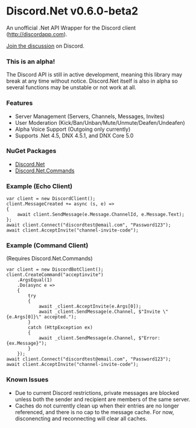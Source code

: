 # Discord.Net v0.6.0-beta2
An unofficial .Net API Wrapper for the Discord client (http://discordapp.com).

[Join the discussion](https://discord.gg/0SBTUU1wZTVjAMPx) on Discord.

### This is an alpha!
The Discord API is still in active development, meaning this library may break at any time without notice.
Discord.Net itself is also in alpha so several functions may be unstable or not work at all. 

### Features
- Server Management (Servers, Channels, Messages, Invites)
- User Moderation (Kick/Ban/Unban/Mute/Unmute/Deafen/Undeafen)
- Alpha Voice Support (Outgoing only currently)
- Supports .Net 4.5, DNX 4.5.1, and DNX Core 5.0

### NuGet Packages
- [Discord.Net](https://www.nuget.org/packages/Discord.Net/)
- [Discord.Net.Commands](https://www.nuget.org/packages/Discord.Net.Commands/)

### Example (Echo Client)
```
var client = new DiscordClient();
client.MessageCreated += async (s, e) =>
{
	await client.SendMessage(e.Message.ChannelId, e.Message.Text);
};
await client.Connect("discordtest@email.com", "Password123");
await client.AcceptInvite("channel-invite-code");
```

### Example (Command Client)
(Requires Discord.Net.Commands)
```
var client = new DiscordBotClient();
client.CreateCommand("acceptinvite")
	.ArgsEqual(1)
	.Do(async e =>
	{
		try
		{
			await _client.AcceptInvite(e.Args[0]);
			await _client.SendMessage(e.Channel, $"Invite \"{e.Args[0]}\" accepted.");
		}
		catch (HttpException ex)
		{
			await _client.SendMessage(e.Channel, $"Error: {ex.Message}");
		}
	});
await client.Connect("discordtest@email.com", "Password123");
await client.AcceptInvite("channel-invite-code");

```

### Known Issues
- Due to current Discord restrictions, private messages are blocked unless both the sender and recipient are members of the same server.
- Caches do not currently clean up when their entries are no longer referenced, and there is no cap to the message cache. For now, disconencting and reconnecting will clear all caches.
